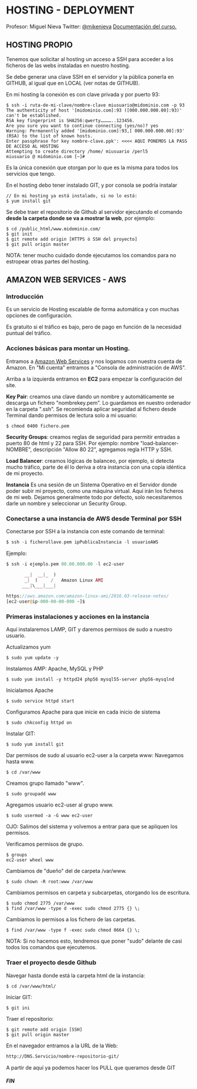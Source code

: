 # HOSTING - DEPLOYMENT

Profesor: Miguel Nieva
Twitter: [@mikenieva](https://twitter.com/mikenieva)
[Documentación del curso.](http://git.miguelnieva.com/#/)


## HOSTING PROPIO

Tenemos que solicitar al hosting un acceso a SSH para acceder a los ficheros de las webs instaladas en nuestro hosting.

Se debe generar una clave SSH en el servidor y la pública ponerla en GITHUB, al igual que en LOCAL (ver notas de GITHUB).

En mi hosting la conexión es con clave privada y por puerto 93:
```
$ ssh -i ruta-de-mi-clave/nombre-clave miusuario@midominio.com -p 93
The authenticity of host '[midominio.com]:93 ([000.000.000.00]:93)' can't be established.
RSA key fingerprint is SHA256:qwerty…………..123456.
Are you sure you want to continue connecting (yes/no)? yes
Warning: Permanently added '[midominio.com]:93,[ 000.000.000.00]:93' (RSA) to the list of known hosts.
Enter passphrase for key nombre-clave.ppk': <<<< AQUI PONEMOS LA PASS DE ACCESO AL HOSTING
Attempting to create directory /home/ miusuario /perl5
miusuario @ midominio.com [~]#
```
Es la única conexión que otorgan por lo que es la misma para todos los servicios que tengo.

En el hosting debo tener instalado GIT, y por consola se podría instalar
```
// En mi hosting ya está instalado, si no lo está:
$ yum install git
```

Se debe traer el repositorio de Github al servidor ejecutando el comando **desde la carpeta donde se va a mostrar la web**, por ejemplo:
```
$ cd /public_html/www.midominio.com/
$ git init
$ git remote add origin [HTTPS ó SSH del proyecto]
$ git pull origin master
```
NOTA: tener mucho cuidado donde ejecutamos los comandos para no estropear otras partes del hosting.


## AMAZON WEB SERVICES - AWS

### Introducción

Es un servicio de Hosting escalable de forma automática y con muchas opciones de configuración.

Es gratuito si el tráfico es bajo, pero de pago en función de la necesidad puntual del tráfico.

### Acciones básicas para montar un Hosting.

Entramos a [Amazon Web Services](https://aws.amazon.com/es/) y nos logamos con nuestra cuenta de Amazon. En "Mi cuenta" entramos a "Consola de administración de AWS".

Arriba a la izquierda entramos en **EC2** para empezar la configuración del site.

**Key Pair**: creamos una clave dando un nombre y automáticamente se descarga un fichero "nombrekey.pem". Lo guardamos en nuestro ordenador en la carpeta ".ssh". Se recomienda aplicar seguridad al fichero desde Terminal dando permisos de lectura solo a mi usuario:
```
$ chmod 0400 fichero.pem
```

**Security Groups**: creamos reglas de seguridad para permitir entradas a puerto 80 de html y 22 para SSH. Por ejemplo: nombre "load-balancer-NOMBRE", descripción "Allow 80 22", agregamos regla HTTP y SSH.

**Load Balancer**: creamos lógicas de balanceo, por ejemplo, si detecta mucho tráfico, parte de él lo deriva a otra instancia con una copia idéntica de mi proyecto.

**Instancia** Es una sesión de un Sistema Operativo en el Servidor donde poder subir mi proyecto, como una máquina virtual. Aquí irán los ficheros de mi web. Dejamos generalmente todo por defecto, solo necesitaremos darle un nombre y seleccionar un Security Group.

### Conectarse a una instancia de AWS desde Terminal por SSH

Conectarse por SSH a la instancia con este comando de terminal:
```php
$ ssh -i ficherollave.pem ipPublicaInstancia -l usuarioAWS
```
Ejemplo: 
```php
$ ssh -i ejemplo.pem 00.00.000.00 -l ec2-user

       __|  __|_  )
       _|  (     /   Amazon Linux AMI
      ___|\___|___|

https://aws.amazon.com/amazon-linux-ami/2016.03-release-notes/
[ec2-user@ip-000-00-00-000 ~]$
```

### Primeras instalaciones y acciones en la instancia

Aquí instalaremos LAMP, GIT y daremos permisos de sudo a nuestro usuario.

Actualizamos yum
```shell
$ sudo yum update -y
```

Instalamos AMP: Apache, MySQL y PHP
```shell
$ sudo yum install -y httpd24 php56 mysql55-server php56-mysqlnd
```

Inicialamos Apache
```shell
$ sudo service httpd start
```

Configuramos Apache para que inicie en cada inicio de sistema
```shell
$ sudo chkconfig httpd on
```

Instalar GIT:
```shell
$ sudo yum install git
```

Dar permisos de sudo al usuario ec2-user a la carpeta www:
Navegamos hasta www.
``` shell
$ cd /var/www
```

Creamos grupo llamado "www".
``` shell
$ sudo groupadd www
```

Agregamos usuario ec2-user al grupo www.
``` shell
$ sudo usermod -a -G www ec2-user
```
OJO: Salimos del sistema y volvemos a entrar para que se apliquen los permisos.

Verificamos permisos de grupo.
``` shell
$ groups
ec2-user wheel www
```

Cambiamos de "dueño" del de carpeta /var/www.
``` shell
$ sudo chown -R root:www /var/www
```

Cambiamos permisos en carpeta y subcarpetas, otorgando los de escritura.
``` shell
$ sudo chmod 2775 /var/www
$ find /var/www -type d -exec sudo chmod 2775 {} \;
```

Cambiamos lo permisos a los fichero de las carpetas.
``` shell
$ find /var/www -type f -exec sudo chmod 0664 {} \;
```
NOTA: Si no hacemos esto, tendremos que poner "sudo" delante de casi todos los comandos que ejecutemos.

### Traer el proyecto desde Github

Navegar hasta donde está la carpeta html de la instancia:
``` shell
$ cd /var/www/html/
```

Iniciar GIT:
``` shell
$ git ini
```

Traer el repositorio:
``` shell
$ git remote add origin [SSH]
$ git pull origin master
```

En el navegador entramos a la URL de la Web:  
```html
http://DNS.Servicio/nombre-repositorio-git/
```

A partir de aquí ya podemos hacer los PULL que queramos desde GIT



##### FIN
